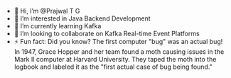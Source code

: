 - 👋 Hi, I’m @Prajwal T G
- 👀 I’m interested in Java Backend Development
- 🌱 I’m currently learning Kafka
- 💞️ I’m looking to collaborate on Kafka Real-time Event Platforms
- ⚡ Fun fact: Did you know? The first computer "bug" was an actual bug! In 1947, Grace Hopper and her team found a moth causing issues in the Mark II computer at Harvard University. They taped the moth into the logbook and labeled it as the "first actual case of bug being found."


<!---
prtg5728/prtg5728 is a ✨ special ✨ repository because its `README.md` (this file) appears on your GitHub profile.
You can click the Preview link to take a look at your changes.
--->

